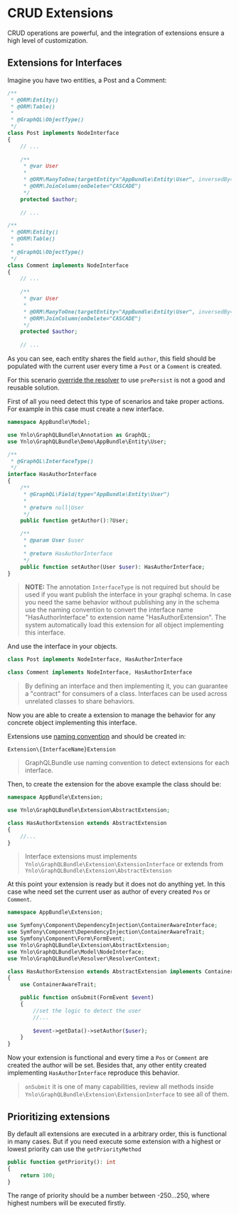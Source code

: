# CRUD Extensions

CRUD operations are powerful, 
and the integration of extensions ensure a high level of customization.

## Extensions for Interfaces

Imagine you have two entities, a Post and a Comment:

````php
/**
 * @ORM\Entity()
 * @ORM\Table()
 *
 * @GraphQL\ObjectType()
 */
class Post implements NodeInterface
{
    // ...
    
    /**
     * @var User
     *
     * @ORM\ManyToOne(targetEntity="AppBundle\Entity\User", inversedBy="posts")
     * @ORM\JoinColumn(onDelete="CASCADE")
     */
    protected $author;
    
    // ...
````    

````php
/**
 * @ORM\Entity()
 * @ORM\Table()
 *
 * @GraphQL\ObjectType()
 */
class Comment implements NodeInterface
{
    // ...
    
    /**
     * @var User
     *
     * @ORM\ManyToOne(targetEntity="AppBundle\Entity\User", inversedBy="posts")
     * @ORM\JoinColumn(onDelete="CASCADE")
     */
    protected $author;
    
    // ...
````    
As you can see, each entity shares the field `author`, 
this field should be populated with the current user 
every time a `Post` or a `Comment` is created.

For this scenario [override the resolver](customizing.md)
to use `prePersist` is not a good and reusable solution.

First of all you need detect this type of scenarios and take proper actions. For example
in this case must create a new interface.

````php
namespace AppBundle\Model;

use Ynlo\GraphQLBundle\Annotation as GraphQL;
use Ynlo\GraphQLBundle\Demo\AppBundle\Entity\User;

/**
 * @GraphQL\InterfaceType()
 */
interface HasAuthorInterface
{
    /**
     * @GraphQL\Field(type="AppBundle\Entity\User")
     *
     * @return null|User
     */
    public function getAuthor():?User;

    /**
     * @param User $user
     *
     * @return HasAuthorInterface
     */
    public function setAuthor(User $user): HasAuthorInterface;
}
````
> **NOTE:** The annotation `InterfaceType` is not required but should be 
used if you want publish the interface in your graphql schema.
In case you need the same behavior without publishing any in the schema
use the naming convention to convert the interface name "HasAuthorInterface" 
to extension name "HasAuthorExtension". The system automatically load this extension
for all object implementing this interface.

And use the interface in your objects.

````php
class Post implements NodeInterface, HasAuthorInterface
````
````php
class Comment implements NodeInterface, HasAuthorInterface
````

> By defining an interface and then implementing it, 
you can guarantee a "contract" for consumers of a class.
Interfaces can be used across unrelated classes to share behaviors.

Now you are able to create a extension to manage 
the behavior for any concrete object implementing this interface.

Extensions use [naming convention](../naming-conventions.md) and should be created in:

`Extension\{InterfaceName}Extension`

> GraphQLBundle use naming convention to detect extensions for each interface. 

Then, to create the extension for the above example the class should be:

````php
namespace AppBundle\Extension;

use Ynlo\GraphQLBundle\Extension\AbstractExtension;

class HasAuthorExtension extends AbstractExtension
{
    //...
}
````

> Interface extensions must implements `Ynlo\GraphQLBundle\Extension\ExtensionInterface` 
or extends from `Ynlo\GraphQLBundle\Extension\AbstractExtension`

At this point your extension is ready but it does not do anything yet. 
In this case whe need set the current user as author of every created `Pos` or `Comment`.

````php
namespace AppBundle\Extension;

use Symfony\Component\DependencyInjection\ContainerAwareInterface;
use Symfony\Component\DependencyInjection\ContainerAwareTrait;
use Symfony\Component\Form\FormEvent;
use Ynlo\GraphQLBundle\Extension\AbstractExtension;
use Ynlo\GraphQLBundle\Model\NodeInterface;
use Ynlo\GraphQLBundle\Resolver\ResolverContext;

class HasAuthorExtension extends AbstractExtension implements ContainerAwareInterface
{
    use ContainerAwareTrait;

    public function onSubmit(FormEvent $event)
    {
        //set the logic to detect the user
        //...
        
        $event->getData()->setAuthor($user);
    }
}
````
Now your extension is functional and every time a `Pos` or `Comment` are created the author will be set.
Besides that, any other entity created implementing `HasAuthorInterface` reproduce this behavior.

> `onSubmit` it is one of many capabilities, review all methods inside `Ynlo\GraphQLBundle\Extension\ExtensionInterface` 
to see all of them.

## Prioritizing extensions

By default all extensions are executed in a arbitrary order, this is functional in many cases. 
But if you need execute some extension with a highest or lowest priority can use the `getPriorityMethod`

````php
public function getPriority(): int
{
    return 100;
}
````
The range of priority should be a number between -250...250, where highest numbers will be executed firstly. 